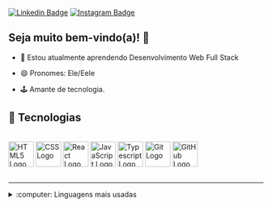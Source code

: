 
[![Linkedin Badge](https://img.shields.io/badge/-LinkedIn-blue?style=flat&logo=Linkedin&logoColor=white&link=https://www.linkedin.com/in/limavlucas/)](https://www.linkedin.com/in/limavlucas/)
[![Instagram Badge](https://img.shields.io/badge/-Instagram-C13584?style=flat&labelColor=C13584&logo=instagram&logoColor=white&link=https://www.instagram.com/lucs_trike/)](https://www.instagram.com/lucs_trike/)
## Seja muito bem-vindo(a)! 👋

- 🌱 Estou atualmente aprendendo Desenvolvimento Web Full Stack

- 😄 Pronomes: Ele/Eele

- 🕹️ Amante de tecnologia.


## 🤖 Tecnologias
<div/> 
  <br>
  <img alt="HTML5 Logo" align="center" height="50" src="https://cdn.jsdelivr.net/gh/devicons/devicon/icons/html5/html5-original.svg"/>
  <img alt="CSS Logo" align="center" height="50" src="https://cdn.jsdelivr.net/gh/devicons/devicon/icons/css3/css3-original.svg"/>
  <img alt="React Logo" align="center" height="50" src="https://cdn.jsdelivr.net/gh/devicons/devicon/icons/react/react-original.svg"/>
  <img alt="JavaScript Logo" align="center" height="50" src="https://cdn.jsdelivr.net/gh/devicons/devicon/icons/javascript/javascript-original.svg"/>
  <img alt="Typescript Logo" align="center" height="50" src="https://cdn.jsdelivr.net/gh/devicons/devicon/icons/typescript/typescript-plain.svg" />
  <img alt="Git Logo" align="center" height="50" src="https://cdn.jsdelivr.net/gh/devicons/devicon/icons/git/git-original.svg" />
  <img alt="GitHub Logo" align="center" height="50" src="https://cdn.jsdelivr.net/gh/devicons/devicon/icons/github/github-original.svg" />
  
</div>

<br   />

---
<details>
  <summary> :computer:  Linguagens mais usadas</summary>

<a  href="https://github.com/limavlucas">
  <img  height="180em"  src="https://github-readme-stats.vercel.app/api/top-langs/?username=limavlucas&theme=buefy&layout=compact">
</a>
</details>

<!--
**limavlucas/limavlucas** is a ✨ _special_ ✨ repository because its `README.md` (this file) appears on your GitHub profile.

Here are some ideas to get you started:

- 🔭 I’m currently working on ...
- 🌱 I’m currently learning ...
- 👯 I’m looking to collaborate on ...
- 🤔 I’m looking for help with ...
- 💬 Ask me about ...
- 📫 How to reach me: ...
- 😄 Pronouns: ...
- ⚡ Fun fact: ...
-->
